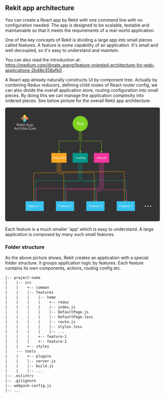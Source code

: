 ## Rekit app architecture
You can create a React app by Rekit with one command line with no configuration needed. The app is designed to be scalable, testable and maintainable so that it meets the requirements of a real-world application.

One of the key concepts of Rekit is dividing a large app into small pieces called features. A feature is some capability of an application. It's small and well decoupled, so it's easy to understand and maintain.

You can also read the introduction at: https://medium.com/@nate_wang/feature-oriented-architecture-for-web-applications-2b48e358afb0 .

A React app already naturally constructs UI by component tree. Actually by combining Redux reducers, defining child routes of React router config, we can also divide the overall application store, routing configuration into small pieces. By doing this we can manage the application complexity into ordered pieces. See below picture for the overall Rekit app architecture:

<img src="/images/app-architecture.png" width="600" alt="rekit-app-architecture" />

Each feature is a much smaller 'app' which is easy to understand. A large application is composed by many such small features.

### Folder structure
As the above picture shows, Rekit creates an application with a special folder structure. It groups application logic by features. Each feature contains its own components, actions, routing config etc.

```
|-- project-name
|    |-- src
|    |    +-- common
|    |    |-- features
|    |    |    |-- home
|    |    |    |    +-- redux
|    |    |    |    |-- index.js
|    |    |    |    |-- DefaultPage.js
|    |    |    |    |-- DefaultPage.less
|    |    |    |    |-- route.js
|    |    |    |    |-- styles.less
|    |    |    |    |-- ...
|    |    |    +-- feature-1
|    |    |    +-- feature-2
|    |    +-- styles
|    --- tools
|    |    +-- plugins
|    |    |-- server.js
|    |    |-- build.js
|    |    |-- ...
|-- .eslintrc
|-- .gitignore
|-- webpack-config.js
|-- ...
```
